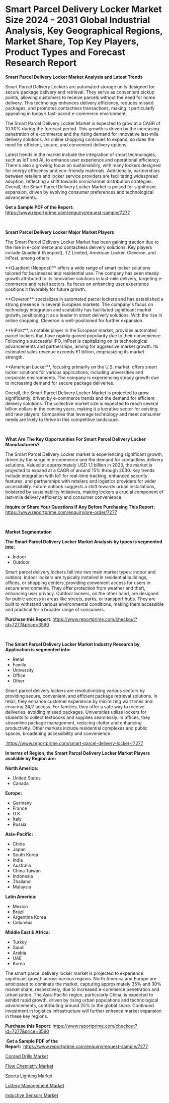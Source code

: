 <p><h1>Smart Parcel Delivery Locker Market Size 2024 - 2031 Global Industrial Analysis, Key Geographical Regions, Market Share, Top Key Players, Product Types and Forecast Research Report</h1></p><p><strong>Smart Parcel Delivery Locker Market Analysis and Latest Trends</strong></p>
<p><p>Smart Parcel Delivery Lockers are automated storage units designed for secure package delivery and retrieval. They serve as convenient pickup points, allowing customers to receive parcels without the need for home delivery. This technology enhances delivery efficiency, reduces missed packages, and promotes contactless transactions, making it particularly appealing in today’s fast-paced e-commerce environment.</p><p>The Smart Parcel Delivery Locker Market is expected to grow at a CAGR of 10.30% during the forecast period. This growth is driven by the increasing penetration of e-commerce and the rising demand for innovative last-mile delivery solutions. As online shopping continues to expand, so does the need for efficient, secure, and convenient delivery options. </p><p>Latest trends in the market include the integration of smart technologies, such as IoT and AI, to enhance user experience and operational efficiency. There's also a growing focus on sustainability, with many lockers designed for energy efficiency and eco-friendly materials. Additionally, partnerships between retailers and locker service providers are facilitating widespread adoption, reflecting a shift towards omnichannel distribution strategies. Overall, the Smart Parcel Delivery Locker Market is poised for significant expansion, driven by evolving consumer preferences and technological advancements.</p></p>
<p><strong>Get a Sample PDF of the Report:&nbsp;</strong> <a href="https://www.reportprime.com/enquiry/request-sample/7277">https://www.reportprime.com/enquiry/request-sample/7277</a></p>
<p>&nbsp;</p>
<p><strong>Smart Parcel Delivery Locker Major Market Players</strong></p>
<p><p>The Smart Parcel Delivery Locker Market has been gaining traction due to the rise in e-commerce and contactless delivery solutions. Key players include Quadient (Neopost), TZ Limited, American Locker, Cleveron, and InPost, among others.</p><p>**Quadient (Neopost)** offers a wide range of smart locker solutions tailored for businesses and residential use. The company has seen steady growth attributed to its innovative solutions in last-mile delivery, targeting e-commerce and retail sectors. Its focus on enhancing user experience positions it favorably for future growth.</p><p>**Cleveron** specializes in automated parcel lockers and has established a strong presence in several European markets. The company's focus on technology integration and scalability has facilitated significant market growth, positioning it as a leader in smart delivery solutions. With the rise in online shopping, Cleveron is well-positioned for further expansion.</p><p>**InPost**, a notable player in the European market, provides automated parcel lockers that have rapidly gained popularity due to their convenience. Following a successful IPO, InPost is capitalizing on its technological advancements and partnerships, aiming for aggressive market growth. Its estimated sales revenue exceeds €1 billion, emphasizing its market strength.</p><p>**American Locker**, focusing primarily on the U.S. market, offers smart locker solutions for various applications, including universities and corporate environments. The company is experiencing steady growth due to increasing demand for secure package deliveries.</p><p>Overall, the Smart Parcel Delivery Locker Market is projected to grow significantly, driven by e-commerce trends and the demand for efficient delivery solutions. The collective market size is expected to reach several billion dollars in the coming years, making it a lucrative sector for existing and new players. Companies that leverage technology and meet consumer needs are likely to thrive in this competitive landscape.</p></p>
<p>&nbsp;</p>
<p><strong>What Are The Key Opportunities For Smart Parcel Delivery Locker Manufacturers?</strong></p>
<p><p>The Smart Parcel Delivery Locker market is experiencing significant growth, driven by the surge in e-commerce and the demand for contactless delivery solutions. Valued at approximately USD 1.1 billion in 2023, the market is projected to expand at a CAGR of around 15% through 2030. Key trends include integration with IoT for real-time tracking, enhanced security features, and partnerships with retailers and logistics providers for wider accessibility. Future outlook suggests a shift towards urban installations, bolstered by sustainability initiatives, making lockers a crucial component of last-mile delivery efficiency and consumer convenience.</p></p>
<p><strong>Inquire or Share Your Questions If Any Before Purchasing This Report:</strong> <a href="https://www.reportprime.com/enquiry/pre-order/7277">https://www.reportprime.com/enquiry/pre-order/7277</a></p>
<p>&nbsp;</p>
<p><strong>Market Segmentation</strong></p>
<p><strong>The Smart Parcel Delivery Locker Market Analysis by types is segmented into:</strong></p>
<p><ul><li>Indoor</li><li>Outdoor</li></ul></p>
<p><p>Smart parcel delivery lockers fall into two main market types: indoor and outdoor. Indoor lockers are typically installed in residential buildings, offices, or shopping centers, providing convenient access for users in secure environments. They offer protection from weather and theft, enhancing user privacy. Outdoor lockers, on the other hand, are designed for public access in areas like streets, parks, or transport hubs. They are built to withstand various environmental conditions, making them accessible and practical for a broader range of consumers.</p></p>
<p><strong>Purchase this Report:&nbsp;</strong><a href="https://www.reportprime.com/checkout?id=7277&price=3590">https://www.reportprime.com/checkout?id=7277&price=3590</a></p>
<p>&nbsp;</p>
<p><strong>The Smart Parcel Delivery Locker Market Industry Research by Application is segmented into:</strong></p>
<p><ul><li>Retail</li><li>Family</li><li>University</li><li>Office</li><li>Other</li></ul></p>
<p><p>Smart parcel delivery lockers are revolutionizing various sectors by providing secure, convenient, and efficient package retrieval solutions. In retail, they enhance customer experience by minimizing wait times and ensuring 24/7 access. For families, they offer a safe way to receive deliveries, avoiding missed packages. Universities utilize lockers for students to collect textbooks and supplies seamlessly. In offices, they streamline package management, reducing clutter and enhancing productivity. Other markets include residential complexes and public spaces, broadening accessibility and convenience.</p></p>
<p><a href="https://www.reportprime.com/smart-parcel-delivery-locker-r7277">&nbsp;https://www.reportprime.com/smart-parcel-delivery-locker-r7277</a></p>
<p><strong>In terms of Region, the Smart Parcel Delivery Locker Market Players available by Region are:</strong></p>
<p>
    <p> <strong> North America: </strong>
        <ul>
            <li>United States</li>
            <li>Canada</li>
        </ul>
        </p> 
    <p> <strong> Europe: </strong>
        <ul>
            <li>Germany</li>
            <li>France</li>
            <li>U.K.</li>
            <li>Italy</li>
            <li>Russia</li>
        </ul>
        </p> 
    <p> <strong> Asia-Pacific: </strong>
        <ul>
            <li>China</li>
            <li>Japan</li>
            <li>South Korea</li>
            <li>India</li>
            <li>Australia</li>
            <li>China Taiwan</li>
            <li>Indonesia</li>
            <li>Thailand</li>
            <li>Malaysia</li>
        </ul>
        </p> 
    <p> <strong> Latin America: </strong>
        <ul>
            <li>Mexico</li>
            <li>Brazil</li>
            <li>Argentina Korea</li>
            <li>Colombia</li>
        </ul>
        </p> 
    <p> <strong> Middle East & Africa: </strong>
        <ul>
            <li>Turkey</li>
            <li>Saudi</li>
            <li>Arabia</li>
            <li>UAE</li>
            <li>Korea</li>
        </ul>
    </p>
    </p>
<p><p>The smart parcel delivery locker market is projected to experience significant growth across various regions. North America and Europe are anticipated to dominate the market, capturing approximately 35% and 30% market share, respectively, due to increased e-commerce penetration and urbanization. The Asia-Pacific region, particularly China, is expected to exhibit rapid growth, driven by rising urban populations and technological advancements, contributing around 25% to the global share. Continued investment in logistics infrastructure will further enhance market expansion in these key regions.</p></p>
<p><strong>Purchase this Report: </strong><a href="https://www.reportprime.com/checkout?id=7277&price=3590">https://www.reportprime.com/checkout?id=7277&price=3590</a></p>
<p>&nbsp;<strong>Get a Sample PDF of the Report:&nbsp;&nbsp;</strong><a href="https://www.reportprime.com/enquiry/request-sample/7277">https://www.reportprime.com/enquiry/request-sample/7277</a></p>
<p><strong></strong></p>
<p><p><a href="https://medium.com/@james.dyer67867/charting-the-future-comprehensive-analysis-of-the-global-corded-drills-market-2024-2031-6f35251ac766">Corded Drills Market</a></p><p><a href="https://github.com/prosalinda88/Market-Research-Report-List-6/blob/main/flow-chemistry-market.md">Flow Chemistry Market</a></p><p><a href="https://issuu.com/reportprime-2/docs/sports-lighting-market-size-2030.pp_52401e1735f252">Sports Lighting Market</a></p><p><a href="https://medium.com/@james.dyer67867/lottery-management-market-analysis-report-global-insights-by-region-type-for-issuers-for-ad1783d55e61">Lottery Management Market</a></p><p><a href="https://www.linkedin.com/pulse/what-innovations-market-trends-shaping-inductive-sensors-c5nqe?trackingId=gi%2FiLsUgQLivMB%2BgyMy%2Fcw%3D%3D">Inductive Sensors Market</a></p></p>
